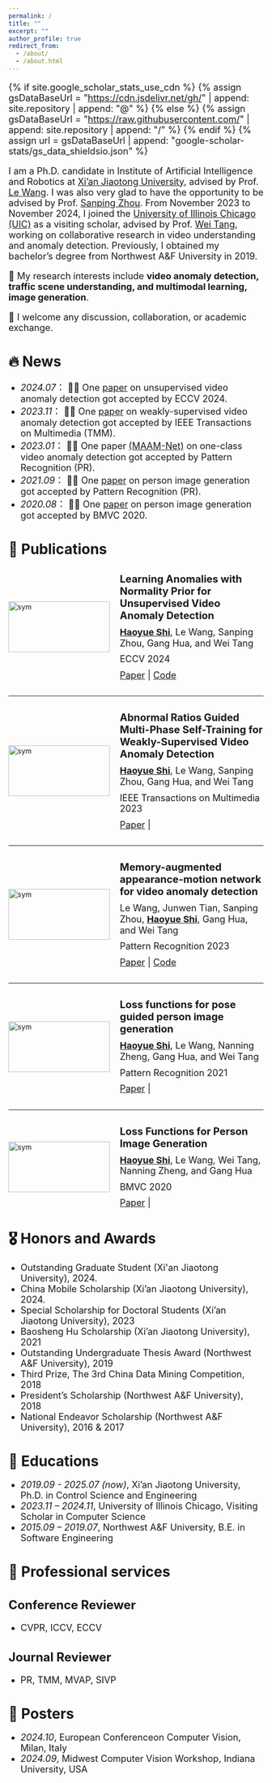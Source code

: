 ```yaml
---
permalink: /
title: ""
excerpt: ""
author_profile: true
redirect_from: 
  - /about/
  - /about.html
---
```


<style>
  h1 { font-size: 28px !important; }
  h2 { font-size: 24px !important; }
  h3 { font-size: 20px !important; }
  p, li { font-size: 18px !important; }
  .paper-box-text { font-size: 14px !important; }
</style>

{% if site.google_scholar_stats_use_cdn %}
{% assign gsDataBaseUrl = "https://cdn.jsdelivr.net/gh/" | append: site.repository | append: "@" %}
{% else %}
{% assign gsDataBaseUrl = "https://raw.githubusercontent.com/" | append: site.repository | append: "/" %}
{% endif %}
{% assign url = gsDataBaseUrl | append: "google-scholar-stats/gs_data_shieldsio.json" %}

<span class='anchor' id='about-me'></span>

I am a Ph.D. candidate in Institute of Artificial Intelligence and Robotics at [Xi’an Jiaotong University](http://www.aiar.xjtu.edu.cn/), advised by Prof. [Le Wang](https://scholar.google.com/citations?user=RypRCUQAAAAJ&hl=en&oi=ao).  I was also very glad to have the opportunity to be advised by Prof. [Sanping Zhou](https://scholar.google.com/citations?user=2Drvv44AAAAJ&hl=en). 
From November 2023 to November 2024, I joined the [University of Illinois Chicago (UIC)](https://www.uic.edu/) as a visiting scholar, advised by Prof. [Wei Tang](https://www.cs.uic.edu/~tangw/), working on collaborative research in video understanding and anomaly detection. Previously, I obtained my bachelor’s degree from Northwest A&F University in 2019.

🔭 My research interests include **video anomaly detection, traffic scene understanding, and multimodal learning, image generation**.

📨 I welcome any discussion, collaboration, or academic exchange.

<!-- 💻 I am currently seeking a faculty or postdoctoral position to further advance my research. If you are aware of any relevant opportunities, I would be very grateful if you could let me know. -->



# 🔥 News
- *2024.07*：&nbsp;🎉🎉 One [paper](https://link.springer.com/chapter/10.1007/978-3-031-72658-3_10) on unsupervised video anomaly detection got accepted by ECCV 2024.
- *2023.11*：&nbsp;🎉🎉 One [paper](https://ieeexplore.ieee.org/document/10330089) on weakly-supervised video anomaly detection got accepted by IEEE Transactions on Multimedia (TMM).
- *2023.01*：&nbsp;🎉🎉 One paper [(MAAM-Net)](https://www.sciencedirect.com/science/article/pii/S0031320323000365) on one-class video anomaly detection got accepted by Pattern Recognition (PR).
- *2021.09*：&nbsp;🎉🎉 One [paper](https://www.sciencedirect.com/science/article/pii/S0031320321005318) on person image generation got accepted by Pattern Recognition (PR).
- *2020.08*：&nbsp;🎉🎉 One [paper](https://www.bmvc2020-conference.com/assets/papers/0406.pdf) on person image generation got accepted by BMVC 2020.

# 📝 Publications 
<div style="display: flex; align-items: center; margin-top: 30px; margin-bottom: 30px;">
  <img src="images/paper/learning2024.png" alt="sym" style="width: 200px; height: 100px; margin-right: 20px;">
  <div style="line-height: 1.2;">
    <h3 style="margin: 0 0 10px 0; font-weight: bold;">Learning Anomalies with Normality Prior for Unsupervised Video Anomaly Detection</h3>
    <p style="margin: 0 0 10px 0;"><strong><u>Haoyue Shi</u></strong>, Le Wang, Sanping Zhou, Gang Hua, and Wei Tang</p>
    <p style="margin: 0 0 10px 0;">ECCV 2024</p>
    <p style="margin: 0;">
      <a href="https://link.springer.com/chapter/10.1007/978-3-031-72658-3_10">Paper</a> |
      <a href="https://github.com/shyern/LANP-UVAD">Code</a>
      </p>
  </div>
</div>

<hr />

<div style="display: flex; align-items: center; margin-top: 30px; margin-bottom: 30px;">
  <img src="images/paper/abnormal2023.png" alt="sym" style="width: 200px; height: 100px; margin-right: 20px;">
  <div style="line-height: 1.2;">
    <h3 style="margin: 0 0 10px 0; font-weight: bold;">Abnormal Ratios Guided Multi-Phase Self-Training for Weakly-Supervised Video Anomaly Detection</h3>
    <p style="margin: 0 0 10px 0;"><strong><u>Haoyue Shi</u></strong>, Le Wang, Sanping Zhou, Gang Hua, and Wei Tang</p>
    <p style="margin: 0 0 10px 0;">IEEE Transactions on Multimedia 2023</p>
    <p style="margin: 0;">
      <a href="https://ieeexplore.ieee.org/document/10330089">Paper</a> |
      </p>
  </div>
</div>

<hr />

<div style="display: flex; align-items: center; margin-top: 30px; margin-bottom: 30px;">
  <img src="images/paper/memory2023.png" alt="sym" style="width: 200px; height: 100px; margin-right: 20px;">
  <div style="line-height: 1.2;">
    <h3 style="margin: 0 0 10px 0; font-weight: bold;">Memory-augmented appearance-motion network for video anomaly detection</h3>
    <p style="margin: 0 0 10px 0;">Le Wang, Junwen Tian, Sanping Zhou, <strong><u>Haoyue Shi</u></strong>, Gang Hua, and Wei Tang</p>
    <p style="margin: 0 0 10px 0;">Pattern Recognition 2023</p>
    <p style="margin: 0;">
      <a href="https://www.sciencedirect.com/science/article/pii/S0031320323000365">Paper</a> |
      <a href="https://github.com/Owen-Tian/MAAM-Net">Code</a>
      </p>
  </div>
</div>

<hr />

<div style="display: flex; align-items: center; margin-top: 30px; margin-bottom: 30px;">
  <img src="images/paper/loss2021.png" alt="sym" style="width: 200px; height: 100px; margin-right: 20px;">
  <div style="line-height: 1.2;">
    <h3 style="margin: 0 0 10px 0; font-weight: bold;">Loss functions for pose guided person image generation</h3>
    <p style="margin: 0 0 10px 0;"><strong><u>Haoyue Shi</u></strong>, Le Wang, Nanning Zheng, Gang Hua, and Wei Tang</p>
    <p style="margin: 0 0 10px 0;">Pattern Recognition 2021</p>
    <p style="margin: 0;">
      <a href="https://www.sciencedirect.com/science/article/pii/S0031320321005318">Paper</a> |
      </p>
  </div>
</div>

<hr />

<div style="display: flex; align-items: center; margin-top: 30px; margin-bottom: 30px;">
  <img src="images/paper/loss2020.png" alt="sym" style="width: 200px; height: 100px; margin-right: 20px;">
  <div style="line-height: 1.2;">
    <h3 style="margin: 0 0 10px 0; font-weight: bold;">Loss Functions for Person Image Generation</h3>
    <p style="margin: 0 0 10px 0;"><strong><u>Haoyue Shi</u></strong>, Le Wang, Wei Tang, Nanning Zheng, and Gang Hua </p>
    <p style="margin: 0 0 10px 0;">BMVC 2020</p>
    <p style="margin: 0;">
      <a href="https://www.bmvc2020-conference.com/assets/papers/0406.pdf">Paper</a> |
      </p>
  </div>
</div>

# 🎖 Honors and Awards
- Outstanding Graduate Student (Xi'an Jiaotong University), 2024. 
- China Mobile Scholarship (Xi’an Jiaotong University), 2024.
- Special Scholarship for Doctoral Students (Xi’an Jiaotong University), 2023
- Baosheng Hu Scholarship (Xi’an Jiaotong University), 2021
- Outstanding Undergraduate Thesis Award (Northwest A&F University), 2019
- Third Prize, The 3rd China Data Mining Competition, 2018
- President’s Scholarship (Northwest A&F University), 2018
- National Endeavor Scholarship (Northwest A&F University), 2016 & 2017

# 📖 Educations
- *2019.09 - 2025.07 (now)*, Xi’an Jiaotong University, Ph.D. in Control Science and Engineering
- *2023.11 – 2024.11*, University of Illinois Chicago, Visiting Scholar in Computer Science
- *2015.09 – 2019.07*, Northwest A&F University, B.E. in Software Engineering

# 📖 Professional services
## Conference Reviewer
* CVPR, ICCV, ECCV

## Journal Reviewer
* PR, TMM, MVAP, SIVP

# 💬 Posters
- *2024.10*, European Conferenceon Computer Vision, Milan, Italy
- *2024.09*, Midwest Computer Vision Workshop, Indiana University, USA

<!-- # 💻 Internships
- *2019.05 - 2020.02*, [Lorem](https://github.com/), China. -->